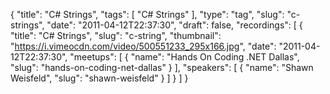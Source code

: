 {
  "title": "C# Strings",
  "tags": [
    "C# Strings"
  ],
  "type": "tag",
  "slug": "c-strings",
  "date": "2011-04-12T22:37:30",
  "draft": false,
  "recordings": [
    {
      "title": "C# Strings",
      "slug": "c-string",
      "thumbnail": "https://i.vimeocdn.com/video/500551233_295x166.jpg",
      "date": "2011-04-12T22:37:30",
      "meetups": [
        {
          "name": "Hands On Coding .NET Dallas",
          "slug": "hands-on-coding-net-dallas"
        }
      ],
      "speakers": [
        {
          "name": "Shawn Weisfeld",
          "slug": "shawn-weisfeld"
        }
      ]
    }
  ]
}